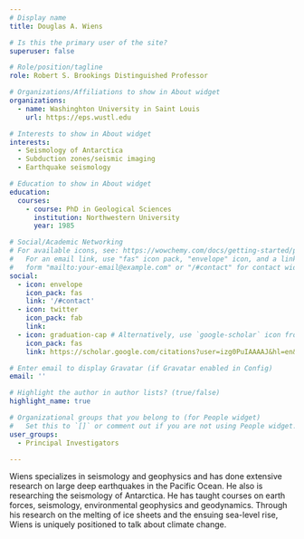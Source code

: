 ```yaml
---
# Display name
title: Douglas A. Wiens

# Is this the primary user of the site?
superuser: false

# Role/position/tagline
role: Robert S. Brookings Distinguished Professor

# Organizations/Affiliations to show in About widget
organizations:
  - name: Washinghton University in Saint Louis
    url: https://eps.wustl.edu

# Interests to show in About widget
interests:
  - Seismology of Antarctica
  - Subduction zones/seismic imaging
  - Earthquake seismology

# Education to show in About widget
education:
  courses:
    - course: PhD in Geological Sciences
      institution: Northwestern University
      year: 1985

# Social/Academic Networking
# For available icons, see: https://wowchemy.com/docs/getting-started/page-builder/#icons
#   For an email link, use "fas" icon pack, "envelope" icon, and a link in the
#   form "mailto:your-email@example.com" or "/#contact" for contact widget.
social:
  - icon: envelope
    icon_pack: fas
    link: '/#contact'
  - icon: twitter
    icon_pack: fab
    link: 
  - icon: graduation-cap # Alternatively, use `google-scholar` icon from `ai` icon pack
    icon_pack: fas
    link: https://scholar.google.com/citations?user=izg0PuIAAAAJ&hl=en&oi=ao

# Enter email to display Gravatar (if Gravatar enabled in Config)
email: ''

# Highlight the author in author lists? (true/false)
highlight_name: true

# Organizational groups that you belong to (for People widget)
#   Set this to `[]` or comment out if you are not using People widget.
user_groups:
  - Principal Investigators

---
```


Wiens specializes in seismology and geophysics and has done extensive research on large deep earthquakes in the Pacific Ocean. He also is researching the seismology of Antarctica. He has taught courses on earth forces, seismology, environmental geophysics and geodynamics. Through his research on the melting of ice sheets and the ensuing sea-level rise, Wiens is uniquely positioned to talk about climate change.
